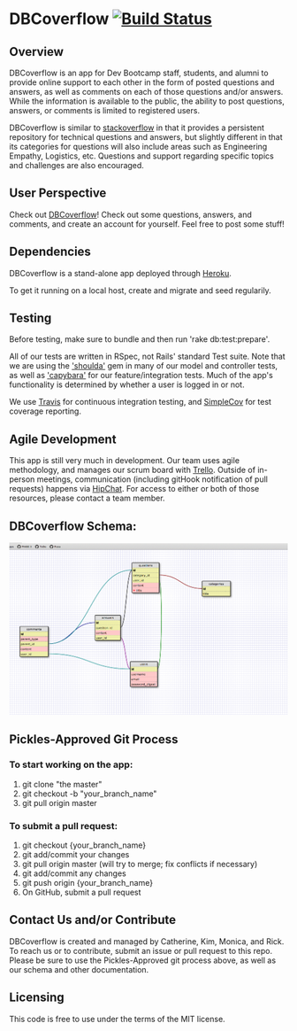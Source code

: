 DBCoverflow [![Build Status](https://travis-ci.org/catherinev/OurProject.svg?branch=master)](https://travis-ci.org/catherinev/OurProject)
===========
## Overview

DBCoverflow is an app for Dev Bootcamp staff, students, and alumni to provide online support to each other in the form of posted questions and answers, as well as comments on each of those questions and/or answers. While the information is available to the public, the ability to post questions, answers, or comments is limited to registered users.

DBCoverflow is similar to [stackoverflow](http://stackoverflow.com/) in that it provides a persistent repository for technical questions and answers, but slightly different in that its categories for questions will also include areas such as Engineering Empathy, Logistics, etc. Questions and support regarding specific topics and challenges are also encouraged.

## User Perspective

Check out [DBCoverflow](http://dbc-overflow-ckmr.herokuapp.com/)! Check out some questions, answers, and comments, and create an account for yourself. Feel free to post some stuff!

## Dependencies

DBCoverflow is a stand-alone app deployed through [Heroku](https://id.heroku.com/login). 

To get it running on a local host, create and migrate and seed regularily. 

## Testing

Before testing, make sure to bundle and then run 'rake db:test:prepare'.

All of our tests are written in RSpec, not Rails' standard Test suite. Note that we are using the ['shoulda'](https://github.com/thoughtbot/shoulda) gem in many of our model and controller tests, as well as ['capybara'](https://github.com/jnicklas/capybara) for our feature/integration tests. Much of the app's functionality is determined by whether a user is logged in or not.

We use [Travis](http://docs.travis-ci.com/) for continuous integration testing, and [SimpleCov](https://github.com/colszowka/simplecov) for test coverage reporting.




## Agile Development

This app is still very much in development. Our team uses agile methodology, and manages our scrum board with [Trello](https://trello.com/b/kI5uhSO1/dbc-overflow). Outside of in-person meetings, communication (including gitHook notification of pull requests) happens via [HipChat](https://devbootcamp-chicago.hipchat.com/chat?focus_jid=121051_fireflies-2014@conf.hipchat.com). For access to either or both of those resources, please contact a team member.

## DBCoverflow Schema:

![alt tag](schema.jpeg)

## Pickles-Approved Git Process

### To start working on the app:
1. git clone "the master"
2. git checkout -b "your_branch_name"
3. git pull origin master

### To submit a pull request:
1. git checkout {your_branch_name}
2. git add/commit your changes
3. git pull origin master (will try to merge; fix conflicts if necessary)
4. git add/commit any changes
5. git push origin {your_branch_name}
6. On GitHub, submit a pull request

## Contact Us and/or Contribute

DBCoverflow is created and managed by Catherine, Kim, Monica, and Rick. To reach us or to contribute, submit an issue or pull request to this repo. Please be sure to use the Pickles-Approved git process above, as well as our schema and other documentation.

## Licensing

This code is free to use under the terms of the MIT license.





